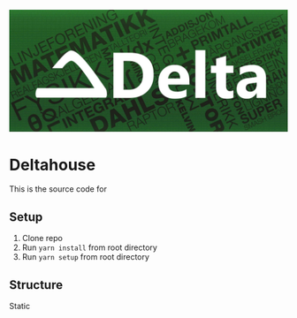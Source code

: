 ![Delta logo](./Banner.jpg)

# Deltahouse
This is the source code for 


## Setup
1. Clone repo
2. Run `yarn install` from root directory
3. Run `yarn setup` from root directory

## Structure
Static
